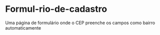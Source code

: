 # Formul-rio-de-cadastro
Uma página de formulário onde o CEP preenche os campos como bairro automaticamente
